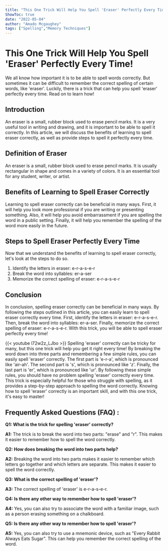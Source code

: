 ```yaml
---
title: "This One Trick Will Help You Spell 'Eraser' Perfectly Every Time!"
ShowToc: true 
date: "2022-05-04"
author: "Amado Mcgaughey" 
tags: ["Spelling","Memory Techniques"]
---
```

# This One Trick Will Help You Spell 'Eraser' Perfectly Every Time!

We all know how important it is to be able to spell words correctly. But sometimes it can be difficult to remember the correct spelling of certain words, like 'eraser'. Luckily, there is a trick that can help you spell 'eraser' perfectly every time. Read on to learn how!

## Introduction

An eraser is a small, rubber block used to erase pencil marks. It is a very useful tool in writing and drawing, and it is important to be able to spell it correctly. In this article, we will discuss the benefits of learning to spell eraser correctly, as well as provide steps to spell it perfectly every time.

## Definition of Eraser

An eraser is a small, rubber block used to erase pencil marks. It is usually rectangular in shape and comes in a variety of colors. It is an essential tool for any student, writer, or artist.

## Benefits of Learning to Spell Eraser Correctly

Learning to spell eraser correctly can be beneficial in many ways. First, it will help you look more professional if you are writing or presenting something. Also, it will help you avoid embarrassment if you are spelling the word in a public setting. Finally, it will help you remember the spelling of the word more easily in the future.

## Steps to Spell Eraser Perfectly Every Time

Now that we understand the benefits of learning to spell eraser correctly, let's look at the steps to do so. 

1. Identify the letters in eraser: e-r-a-s-e-r
2. Break the word into syllables: er-a-ser
3. Memorize the correct spelling of eraser: e-r-a-s-e-r

## Conclusion

In conclusion, spelling eraser correctly can be beneficial in many ways. By following the steps outlined in this article, you can easily learn to spell eraser correctly every time. First, identify the letters in eraser: e-r-a-s-e-r. Then, break the word into syllables: er-a-ser. Finally, memorize the correct spelling of eraser: e-r-a-s-e-r. With this trick, you will be able to spell eraser perfectly every time!

{{< youtube l72w2z_LJbo >}} 
Spelling 'eraser' correctly can be tricky for many, but this one trick will help you get it right every time! By breaking the word down into three parts and remembering a few simple rules, you can easily spell 'eraser' correctly. The first part is 'e-r-a', which is pronounced like 'air-ah'. The second part is 's', which is pronounced like 'z'. Finally, the last part is 'er', which is pronounced like 'ur'. By following these simple rules, you should have no problem spelling 'eraser' correctly every time. This trick is especially helpful for those who struggle with spelling, as it provides a step-by-step approach to spelling the word correctly. Knowing how to spell 'eraser' correctly is an important skill, and with this one trick, it's easy to master!

## Frequently Asked Questions (FAQ) :
**Q1: What is the trick for spelling 'eraser' correctly?**

**A1:** The trick is to break the word into two parts: "erase" and "r". This makes it easier to remember how to spell the word correctly.

**Q2: How does breaking the word into two parts help?**

**A2:** Breaking the word into two parts makes it easier to remember which letters go together and which letters are separate. This makes it easier to spell the word correctly.

**Q3: What is the correct spelling of 'eraser'?**

**A3:** The correct spelling of 'eraser' is e-r-a-s-e-r.

**Q4: Is there any other way to remember how to spell 'eraser'?**

**A4:** Yes, you can also try to associate the word with a familiar image, such as a person erasing something on a chalkboard. 

**Q5: Is there any other way to remember how to spell 'eraser'?**

**A5:** Yes, you can also try to use a mnemonic device, such as "Every Rabbit Always Eats Sugar". This can help you remember the correct spelling of the word.





